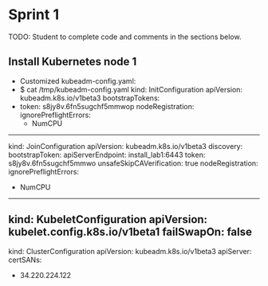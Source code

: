 # Sprint 1
TODO: Student to complete code and comments in the sections below.

## Install Kubernetes node 1

- Customized kubeadm-config.yaml:
- $ cat /tmp/kubeadm-config.yaml 
kind: InitConfiguration
apiVersion: kubeadm.k8s.io/v1beta3
bootstrapTokens:
- token: s8jy8v.6fn5sugchf5mmwop
nodeRegistration:
  ignorePreflightErrors:
  - NumCPU
---
kind: JoinConfiguration
apiVersion: kubeadm.k8s.io/v1beta3
discovery:
  bootstrapToken:
    apiServerEndpoint: install_lab1:6443
    token: s8jy8v.6fn5sugchf5mmwo 
    unsafeSkipCAVerification: true
nodeRegistration:
  ignorePreflightErrors:
  - NumCPU
---
kind: KubeletConfiguration
apiVersion: kubelet.config.k8s.io/v1beta1
failSwapOn: false
---
kind: ClusterConfiguration
apiVersion: kubeadm.k8s.io/v1beta3
apiServer:
  certSANs:
  - 34.220.224.122
